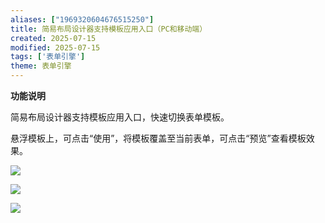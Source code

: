 ```yaml
---
aliases: ["1969320604676515250"]
title: 简易布局设计器支持模板应用入口（PC和移动端）
created: 2025-07-15
modified: 2025-07-15
tags: ['表单引擎']
theme: 表单引擎
---
```


**功能说明**

简易布局设计器支持模板应用入口，快速切换表单模板。

悬浮模板上，可点击“使用”，将模板覆盖至当前表单，可点击“预览”查看模板效果。

![](76f8938ecf5055a72fdb5fec328ebc9c.jpg)

![](725872d30a298add07eb476d7e888d05.jpg)

![](520a6afbd9cb92ba308d0e238464a0b8.jpg)